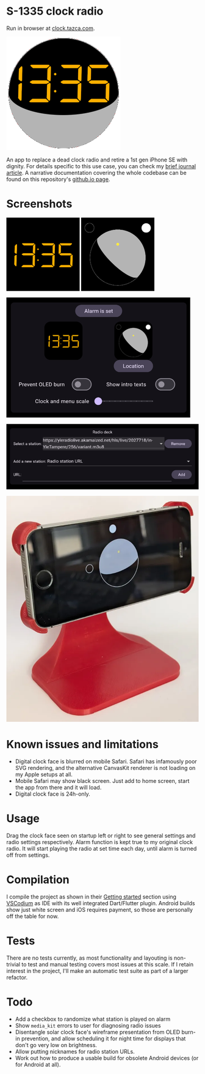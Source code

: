 # S-1335 clock radio

Run in browser at [clock.tazca.com](https://clock.tazca.com).

![app logo](./.github/logo.png)

An app to replace a dead clock radio and retire a 1st gen iPhone SE with dignity. For details specific to this use case, you can check my [brief journal article](https://tazca.com/journal/2024-07-flutter.html#orgcc9dcc2). A narrative documentation covering the whole codebase can be found on this repository's [github.io page](https://tazca.github.io/s1335).

# Screenshots

![digital clock face](./assets/images/ledclock.png) ![solar clock face](./assets/images/solarclock.png)

![settings view](./.github/settings.png)

![radio view](./.github/radio.png)

![irl view](./.github/clockradio.webp)

# Known issues and limitations

- Digital clock face is blurred on mobile Safari. Safari has infamously poor SVG rendering, and the alternative CanvasKit renderer is not loading on my Apple setups at all.
- Mobile Safari may show black screen. Just add to home screen, start the app from there and it will load.
- Digital clock face is 24h-only.

# Usage

Drag the clock face seen on startup left or right to see general settings and radio settings respectively. Alarm function is kept true to my original clock radio. It will start playing the radio at set time each day, until alarm is turned off from settings.

# Compilation

I compile the project as shown in their [Getting started](https://docs.flutter.dev/get-started/install) section using [VSCodium](https://vscodium.com) as IDE with its well integrated Dart/Flutter plugin. Android builds show just white screen and iOS requires payment, so those are personally off the table for now.

# Tests

There are no tests currently, as most functionality and layouting is non-trivial to test and manual testing covers most issues at this scale. If I retain interest in the project, I'll make an automatic test suite as part of a larger refactor.

# Todo

- Add a checkbox to randomize what station is played on alarm
- Show `media_kit` errors to user for diagnosing radio issues
- Disentangle solar clock face's wireframe presentation from OLED burn-in prevention, and allow scheduling it for night time for displays that don't go very low on brightness.
- Allow putting nicknames for radio station URLs.
- Work out how to produce a usable build for obsolete Android devices (or for Android at all).
